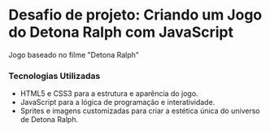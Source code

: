 # Desafio de projeto: Criando um Jogo do Detona Ralph com JavaScript
Jogo baseado no filme "Detona Ralph"

### Tecnologias Utilizadas

- HTML5 e CSS3 para a estrutura e aparência do jogo.
- JavaScript para a lógica de programação e interatividade.
- Sprites e imagens customizadas para criar a estética única do universo de Detona Ralph.